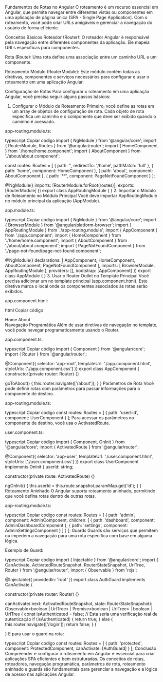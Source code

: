Fundamentos de Rotas no Angular
O roteamento é um recurso essencial em Angular, que permite navegar entre diferentes vistas ou componentes em uma aplicação de página única (SPA - Single Page Application). Com o roteamento, você pode criar URLs amigáveis e gerenciar a navegação do usuário de forma eficiente.

Conceitos Básicos
Roteador (Router): O roteador Angular é responsável pela navegação entre diferentes componentes da aplicação. Ele mapeia URLs específicas para componentes.

Rota (Route): Uma rota define uma associação entre um caminho URL e um componente.

Roteamento Módulo (RouterModule): Este módulo contém todas as diretivas, componentes e serviços necessários para configurar e usar o roteamento em uma aplicação Angular.

Configuração de Rotas
Para configurar o roteamento em uma aplicação Angular, você precisa seguir alguns passos básicos:

1. Configurar o Módulo de Roteamento
   Primeiro, você define as rotas em um array de objetos de configuração de rota. Cada objeto de rota especifica um caminho e o componente que deve ser exibido quando o caminho é acessado.

app-routing.module.ts:

typescript
Copiar código
import { NgModule } from '@angular/core';
import { RouterModule, Routes } from '@angular/router';
import { HomeComponent } from './home/home.component';
import { AboutComponent } from './about/about.component';

const routes: Routes = [
{ path: '', redirectTo: '/home', pathMatch: 'full' },
{ path: 'home', component: HomeComponent },
{ path: 'about', component: AboutComponent },
{ path: '**', component: PageNotFoundComponent }
];

@NgModule({
imports: [RouterModule.forRoot(routes)],
exports: [RouterModule]
})
export class AppRoutingModule { } 2. Importar o Módulo de Roteamento no Módulo Principal
Você deve importar AppRoutingModule no módulo principal da aplicação (AppModule).

app.module.ts:

typescript
Copiar código
import { NgModule } from '@angular/core';
import { BrowserModule } from '@angular/platform-browser';
import { AppRoutingModule } from './app-routing.module';
import { AppComponent } from './app.component';
import { HomeComponent } from './home/home.component';
import { AboutComponent } from './about/about.component';
import { PageNotFoundComponent } from './page-not-found/page-not-found.component';

@NgModule({
declarations: [
AppComponent,
HomeComponent,
AboutComponent,
PageNotFoundComponent
],
imports: [
BrowserModule,
AppRoutingModule
],
providers: [],
bootstrap: [AppComponent]
})
export class AppModule { } 3. Usar o Router Outlet no Template Principal
Você precisa adicionar um <router-outlet> no template principal (app.component.html). Este diretiva marca o local onde os componentes associados às rotas serão exibidos.

app.component.html:

html
Copiar código

<nav>
  <a routerLink="/home">Home</a>
  <a routerLink="/about">About</a>
</nav>
<router-outlet></router-outlet>
Navegação Programática
Além de usar diretivas de navegação no template, você pode navegar programaticamente usando o Router.

app.component.ts:

typescript
Copiar código
import { Component } from '@angular/core';
import { Router } from '@angular/router';

@Component({
selector: 'app-root',
templateUrl: './app.component.html',
styleUrls: ['./app.component.css']
})
export class AppComponent {
constructor(private router: Router) {}

goToAbout() {
this.router.navigate(['/about']);
}
}
Parâmetros de Rota
Você pode definir rotas com parâmetros para passar informações para o componente de destino.

app-routing.module.ts:

typescript
Copiar código
const routes: Routes = [
{ path: 'user/:id', component: UserComponent }
];
Para acessar os parâmetros no componente de destino, você usa o ActivatedRoute.

user.component.ts:

typescript
Copiar código
import { Component, OnInit } from '@angular/core';
import { ActivatedRoute } from '@angular/router';

@Component({
selector: 'app-user',
templateUrl: './user.component.html',
styleUrls: ['./user.component.css']
})
export class UserComponent implements OnInit {
userId: string;

constructor(private route: ActivatedRoute) {}

ngOnInit() {
this.userId = this.route.snapshot.paramMap.get('id');
}
}
Roteamento Aninhado
O Angular suporta roteamento aninhado, permitindo que você defina rotas dentro de outras rotas.

app-routing.module.ts:

typescript
Copiar código
const routes: Routes = [
{
path: 'admin',
component: AdminComponent,
children: [
{ path: 'dashboard', component: AdminDashboardComponent },
{ path: 'settings', component: AdminSettingsComponent }
]
}
];
Guards
Guards são serviços que permitem ou impedem a navegação para uma rota específica com base em alguma lógica.

Exemplo de Guard:

typescript
Copiar código
import { Injectable } from '@angular/core';
import { CanActivate, ActivatedRouteSnapshot, RouterStateSnapshot, UrlTree, Router } from '@angular/router';
import { Observable } from 'rxjs';

@Injectable({
providedIn: 'root'
})
export class AuthGuard implements CanActivate {

constructor(private router: Router) {}

canActivate(
next: ActivatedRouteSnapshot,
state: RouterStateSnapshot): Observable<boolean | UrlTree> | Promise<boolean | UrlTree> | boolean | UrlTree {
const isAuthenticated = false; // Esta seria uma verificação real de autenticação
if (isAuthenticated) {
return true;
} else {
this.router.navigate(['/login']);
return false;
}
}

}
E para usar o guard na rota:

typescript
Copiar código
const routes: Routes = [
{ path: 'protected', component: ProtectedComponent, canActivate: [AuthGuard] }
];
Conclusão
Compreender e configurar o roteamento em Angular é essencial para criar aplicações SPA eficientes e bem estruturadas. Os conceitos de rotas, roteadores, navegação programática, parâmetros de rota, roteamento aninhado e guards são fundamentais para gerenciar a navegação e a lógica de acesso nas aplicações Angular.
